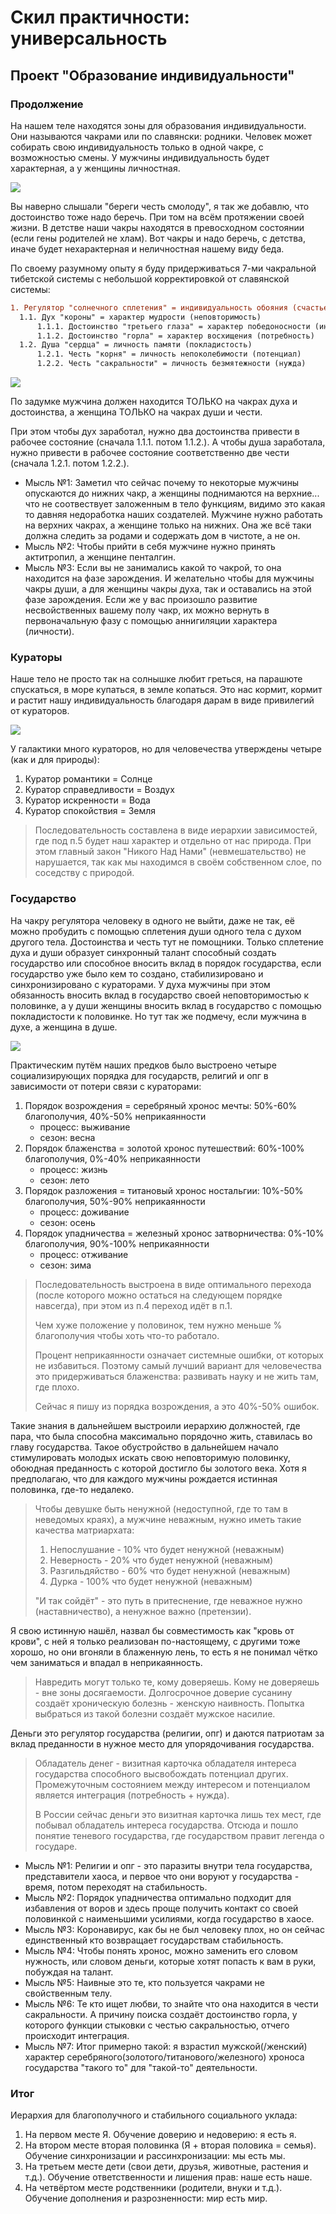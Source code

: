 # Скил практичности: универсальность

## Проект "Образование индивидуальности"
### Продолжение

На нашем теле находятся зоны для образования индивидуальности. Они называются чакрами или по славянски: родники. Человек может собирать свою индивидуальность только в одной чакре, с возможностью смены. У мужчины индивидуальность будет характерная, а у женщины личностная.

![](./Картинки/9_родников.png)

Вы наверно слышали "береги честь смолоду", я так же добавлю, что достоинство тоже надо беречь. При том на всём протяжении своей жизни. В детстве наши чакры находятся в превосходном состоянии (если гены родителей не хлам). Вот чакры и надо беречь, с детства, иначе будет нехарактерная и неличностная нашему виду беда.

 По своему разумному опыту я буду придерживаться 7-ми чакральной тибетской системы с небольшой корректировкой от славянской системы:

```diff
1. Регулятор "солнечного сплетения" = индивидуальность обояния (счастье)
  1.1. Дух "короны" = характер мудрости (неповторимость)
      1.1.1. Достоинство "третьего глаза" = характер победоносности (интерес)
      1.1.2. Достоинство "горла" = характер восхищения (потребность)
  1.2. Душа "сердца" = личность памяти (покладистость)
      1.2.1. Честь "корня" = личность непоколебимости (потенциал)
      1.2.2. Честь "сакральности" = личность безмятежности (нужда)
```

![](./Картинки/кто_я.jpeg)


По задумке мужчина должен находится ТОЛЬКО на чакрах духа и достоинства, а женщина ТОЛЬКО на чакрах души и чести.

При этом чтобы дух заработал, нужно два достоинства привести в рабочее состояние (сначала 1.1.1. потом 1.1.2.). 
А чтобы душа заработала, нужно привести в рабочее состояние соответственно две чести (сначала 1.2.1. потом 1.2.2.).

- Мысль №1: Заметил что сейчас почему то некоторые мужчины опускаются до нижних чакр, а женщины поднимаются на верхние... что не соотвествует заложенным в тело функциям, видимо это какая то давняя недоработка наших создателей. Мужчине нужно работать на верхних чакрах, а женщине только на нижних. Она же всё таки должна следить за родами и содержать дом в чистоте, а не он.
- Мысль №2: Чтобы прийти в себя мужчине нужно принять актитропил, а женщине пенталгин.
- Мысль №3: Если вы не занимались какой то чакрой, то она находится на фазе зарождения. И желательно чтобы для мужчины чакры души, а для женщины чакры духа, так и оставались на этой фазе зарождения. Если же у вас произошло развитие несвойственных вашему полу чакр, их можно вернуть в первоначальную фазу с помощью аннигиляции характера (личности).

### Кураторы

Наше тело не просто так на солнышке любит греться, на парашюте спускаться, в море купаться, в земле копаться. Это нас кормит, кормит и растит нашу индивидуальность благодаря дарам в виде привилегий от кураторов. 

![](./Картинки/кураторы.png)

У галактики много кураторов, но для человечества утверждены четыре (как и для природы):
1. Куратор романтики = Солнце
2. Куратор справедливости = Воздух
3. Куратор искренности = Вода
4. Куратор спокойствия = Земля

> Последовательность составлена в виде иерархии зависимостей, где под п.5 будет наш характер и отдельно от нас природа. При этом главный закон "Никого Над Нами" (невмешательство) не нарушается, так как мы находимся в своём собственном слое, по соседству с природой.

### Государство

На чакру регулятора человеку в одного не выйти, даже не так, её можно пробудить с помощью сплетения души одного тела с духом другого тела. Достоинства и честь тут не помощники. Только сплетение духа и души образует синхронный талант способный создать государство или способное вносить вклад в порядок государства, если государство уже было кем то создано, стабилизировано и синхронизировано с кураторами. У духа мужчины при этом обязанность вносить вклад в государство своей неповторимостью к половинке, а у души женщины вносить вклад в государство с помощью покладистости к половинке. Но тут так же подмечу, если мужчина в духе, а женщина в душе.

![](./Картинки/король_и_королева.jpg)

Практическим путём наших предков было выстроено четыре социализирующих порядка для государств, религий и опг в зависимости от потери связи с кураторами:
1. Порядок возрождения = серебряный хронос мечты: 50%-60% благополучия, 40%-50% неприкаянности
   - процесс: выживание
   - сезон: весна
2. Порядок блаженства = золотой хронос путешествий: 60%-100% благополучия, 0%-40% неприкаянности
    - процесс: жизнь
    - сезон: лето
3. Порядок разложения = титановый хронос ностальгии: 10%-50% благополучия, 50%-90% неприкаянности
    - процесс: доживание
    - сезон: осень
4. Порядок упадничества = железный хронос затворничества: 0%-10% благополучия, 90%-100% неприкаянности
    - процесс: отживание
    - сезон: зима

> Последовательность выстроена в виде оптимального перехода (после которого можно остаться на следующем порядке навсегда), при этом из п.4 переход идёт в п.1.
>
> Чем хуже положение у половинок, тем нужно меньше % благополучия чтобы хоть что-то работало. 
> 
> Процент неприкаянности означает системные ошибки, от которых не избавиться. Поэтому самый лучший вариант для человечества это придерживаться блаженства: развивать науку и не жить там, где плохо.
> 
> Сейчас я пишу из порядка возрождения, а это 40%-50% ошибок.

Такие знания в дальнейшем выстроили иерархию должностей, где пара, что была способна максимально порядочно жить, ставилась во главу государства. Такое обустройство в дальнейшем начало стимулировать молодых искать свою неповторимую половинку, обоюдная преданность с которой достигло бы золотого века. Хотя я предполагаю, что для каждого мужчины рождается истинная половинка, где-то недалеко. 

> Чтобы девушке быть ненужной (недоступной, где то там в неведомых краях), а мужчине неважным, нужно иметь такие качества матриархата:
> 1. Непослушание - 10% что будет ненужной (неважным)
> 2. Неверность - 20% что будет ненужной (неважным)
> 3. Разгильдяйство - 60% что будет ненужной (неважным)
> 4. Дурка - 100% что будет ненужной (неважным)
> 
> "И так сойдёт" - это путь в притеснение, где неважное нужно (наставничество), а ненужное важно (претензии).

Я свою истинную нашёл, назвал бы совместимость как "кровь от крови", с ней я только реализован по-настоящему, с другими тоже хорошо, но они вгоняли в блаженную лень, то есть я не понимал чётко чем заниматься и впадал в неприкаянность.

> Навредить могут только те, кому доверяешь. Кому не доверяешь - вне зоны досягаемости. Долгосрочное доверие сусанину создаёт хроническую болезнь - женскую наивность. Попытка выбраться из такой болезни создаёт мужское насилие. 

Деньги это регулятор государства (религии, опг) и даются патриотам за вклад преданности в нужное место для упорядочивания государства.

> Обладатель денег - визитная карточка обладателя интереса государства способного высвобождать потенциал других. Промежуточным состоянием между интересом и потенциалом является интеграция (потребность + нужда).
> 
> В России сейчас деньги это визитная карточка лишь тех мест, где побывал обладатель интереса государства. Отсюда и пошло понятие теневого государства, где государством правит легенда о государе.

- Мысль №1: Религии и опг - это паразиты внутри тела государства, представители хаоса, и первое что они воруют у государства - время, потом переходят на стабильность.
- Мысль №2: Порядок упадничества оптимально подходит для избавления от воров и здесь проще получить контакт со своей половинкой с наименьшими усилиями, когда государство в хаосе.
- Мысль №3: Коронавирус, как бы не был человеку плох, но он сейчас единственный кто возвращает государствам стабильность.
- Мысль №4: Чтобы понять хронос, можно заменить его словом нужность, или словом деньги, которые хотят попасть к вам в руки, побуждая на талант.
- Мысль №5: Наивные это те, кто пользуется чакрами не свойственным телу.
- Мысль №6: Те кто ищет любви, то знайте что она находится в чести сакральности. А причину поиска создаёт достоинство горла, у которого функции стыковки с честью сакральностью, отчего происходит интеграция.
- Мысль №7: Итог примерно такой: я взрастил мужской(/женский) характер серебряного(золотого/титанового/железного) хроноса государства "такого то" для "такой-то" деятельности.

### Итог

Иерархия для благополучного и стабильного социального уклада:
1. На первом месте Я. Обучение доверию и недоверию: я есть я.
2. На втором месте вторая половинка (Я + вторая половика = семья). Обучение синхронизации и рассинхронизации: мы есть мы.
3. На третьем месте дети (свои дети, друзья, животные, растения и т.д.). Обучение ответственности и лишения прав: наше есть наше.
4. На четвёртом месте родственники (родители, внуки и т.д.). Обучение дополнения и разрозненности: мир есть мир.




